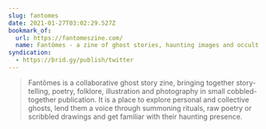 ```yaml
---
slug: fantomes
date: 2021-01-27T03:02:29.527Z
bookmark_of:
  url: https://fantomeszine.com/
  name: Fantômes - a zine of ghost stories, haunting images and occult practices
syndication:
  - https://brid.gy/publish/twitter
---
```

> Fantômes is a collaborative ghost story zine, bringing together story-telling, poetry, folklore, illustration and photography in small cobbled-together publication. It is a place to explore personal and collective ghosts, lend them a voice through summoning rituals, raw poetry or scribbled drawings and get familiar with their haunting presence.
